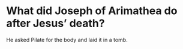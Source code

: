 # What did Joseph of Arimathea do after Jesus’ death?

He asked Pilate for the body and laid it in a tomb.

